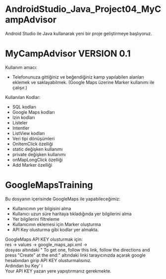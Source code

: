 # AndroidStudio_Java_Project04_MyCampAdvisor
 Android Studio ile Java kullanarak yeni bir proje geliştirmeye başlıyoruz.
 
 # MyCampAdvisor VERSION 0.1
 
 Kullanım amacı:
 - Telefonunuza gittiğiniz ve beğendiğiniz kamp yapılabilen alanları eklemek ve saklayabilmek. (Google Maps üzerine Marker kullanımı ile çalışır.)
 
 Kullanılan Kodlar:
 - SQL kodları
 - Google Maps kodları
 - Izin kodları
 - Listeler
 - Intentler
 - ListView kodları
 - Veri tipi dönüşümleri
 - OnItemClick özelliği
 - static değişken kullanımı
 - private değişken kullanımı
 - onMapLongClick özelliği
 - Add Marker özelliği

# GoogleMapsTraining

Bu dosyanın içerisinde GoogleMaps ile yapabileceğimiz:
- Kullanıcının yer bilgisini alma
- Kullanıcı uzun süre haritaya tıkladığında yer bilgilerini alma
- Yer bilgilerini filtreleme
- Kullanıcının eklemesi için Marker oluşturma
- API Key olusturma 
gibi kodlar yer almakta.

GoogleMaps API KEY olusturmak için:
<br>
res -> values -> google_maps_api.xml -> <br>
dosyası altındaki
" To get one, follow this link, follow the directions and press "Create" at the end:"
altındaki linki tarayıcınızda açarak google hesabından girip API KEY olusturmalısınız. <br>
Ardından bu Key' i <br>
Your API KEY yazan yere yapıştırmanız gerekmekte.

